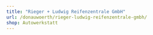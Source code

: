 ```yaml
---
title: "Rieger + Ludwig Reifenzentrale GmbH"
url: /donauwoerth/rieger-ludwig-reifenzentrale-gmbh/
shop: Autowerkstatt
---
```

